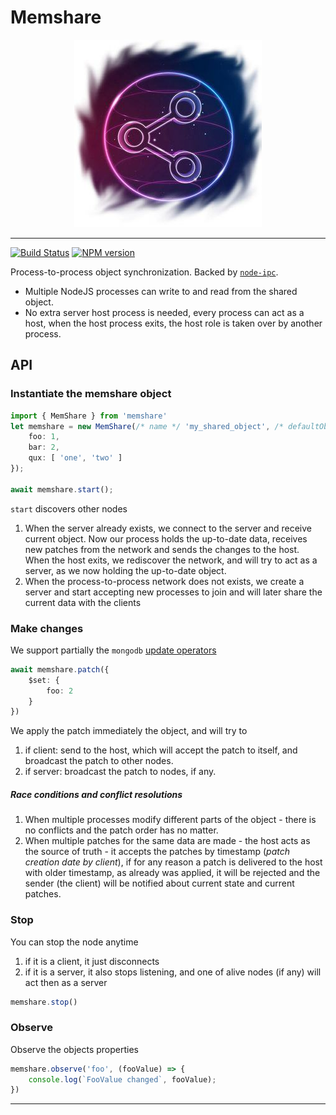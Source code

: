 # Memshare

<p align='center'>
    <img src='assets/background.jpg'/>
</p>

----
[![Build Status](https://travis-ci.com/atmajs/memshare.svg?branch=master)](https://travis-ci.com/tenbits/memshare)
[![NPM version](https://badge.fury.io/js/memshare.svg)](http://badge.fury.io/js/memshare)


Process-to-process object synchronization. Backed by [`node-ipc`](https://github.com/RIAEvangelist/node-ipc).

* Multiple NodeJS processes can write to and read from the shared object.
* No extra server host process is needed, every process can act as a host, when the host process exits, the host role is taken over by another process.


## API


### Instantiate the memshare object

```ts
import { MemShare } from 'memshare'
let memshare = new MemShare(/* name */ 'my_shared_object', /* defaultObject */ {
    foo: 1,
    bar: 2,
    qux: [ 'one', 'two' ]
});

await memshare.start();
```

`start` discovers other nodes
1. When the server already exists, we connect to the server and receive current object. Now our process holds the up-to-date data, receives new patches from the network and sends the changes to the host. When the host exits, we rediscover the network, and will try to act as a server, as we now holding the up-to-date object.
2. When the process-to-process network does not exists, we create a server and start accepting new processes to join and will later share the current data with the clients


### Make changes

We support partially the `mongodb` [update operators](https://docs.mongodb.com/manual/reference/operator/update/)

```ts
await memshare.patch({
    $set: {
        foo: 2
    }
})
```

We apply the patch immediately the object, and will try to
1. if client: send to the host, which will accept the patch to itself, and broadcast the patch to other nodes.
2. if server: broadcast the patch to nodes, if any.

##### Race conditions and conflict resolutions

1. When multiple processes modify different parts of the object - there is no conflicts and the patch order has no matter.
2. When multiple patches for the same data are made - the host acts as the source of truth - it accepts the patches by timestamp (_patch creation date by client_),  if for any reason a patch is delivered to the host with older timestamp, as already was applied, it will be rejected and the sender (the client) will be notified about current state and current patches.



### Stop

You can stop the node anytime
1. if it is a client, it just disconnects
2. if it is a server, it also stops listening, and one of alive nodes (if any) will act then as a server

```ts
memshare.stop()
```


### Observe

Observe the objects properties
```ts
memshare.observe('foo', (fooValue) => {
    console.log(`FooValue changed`, fooValue);
})
```

----
